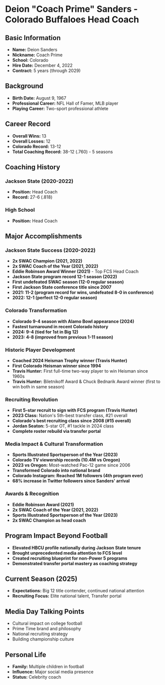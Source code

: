# Deion "Coach Prime" Sanders - Colorado Buffaloes Head Coach

## Basic Information

- **Name:** Deion Sanders
- **Nickname:** Coach Prime
- **School:** Colorado
- **Hire Date:** December 4, 2022
- **Contract:** 5 years (through 2029)

## Background

- **Birth Date:** August 9, 1967
- **Professional Career:** NFL Hall of Famer, MLB player
- **Playing Career:** Two-sport professional athlete

## Career Record

- **Overall Wins:** 13
- **Overall Losses:** 12
- **Colorado Record:** 13-12
- **Total Coaching Record:** 38-12 (.760) - 5 seasons

## Coaching History

### Jackson State (2020-2022)

- **Position:** Head Coach
- **Record:** 27-6 (.818)

### High School

- **Position:** Head Coach

## Major Accomplishments

### Jackson State Success (2020-2022)

- **2x SWAC Champion (2021, 2022)**
- **2x SWAC Coach of the Year (2021, 2022)**
- **Eddie Robinson Award Winner (2021)** - Top FCS Head Coach
- **Jackson State program record 12-1 season (2022)**
- **First undefeated SWAC season (12-0 regular season)**
- **First Jackson State conference title since 2007**
- **2021: 11-2 (program record for wins, undefeated 8-0 in conference)**
- **2022: 12-1 (perfect 12-0 regular season)**

### Colorado Transformation

- **Colorado 9-4 season with Alamo Bowl appearance (2024)**
- **Fastest turnaround in recent Colorado history**
- **2024: 9-4 (tied for 1st in Big 12)**
- **2023: 4-8 (improved from previous 1-11 season)**

### Historic Player Development

- **Coached 2024 Heisman Trophy winner (Travis Hunter)**
- **First Colorado Heisman winner since 1994**
- **Travis Hunter:** First full-time two-way player to win Heisman since 1960s
- **Travis Hunter:** Biletnikoff Award & Chuck Bednarik Award winner (first to win both in same season)

### Recruiting Revolution

- **First 5-star recruit to sign with FCS program (Travis Hunter)**
- **2023 Class:** Nation's 5th-best transfer class, #21 overall
- **Colorado's best recruiting class since 2008 (#15 overall)**
- **Jordan Seaton:** 5-star OT, #1 tackle in 2024 class
- **Complete roster rebuild via transfer portal**

### Media Impact & Cultural Transformation

- **Sports Illustrated Sportsperson of the Year (2023)**
- **Colorado TV viewership records (10.4M vs Oregon)**
- **2023 vs Oregon:** Most-watched Pac-12 game since 2006
- **Transformed Colorado into national brand**
- **Colorado Instagram: Reached 1M followers (4th program ever)**
- **68% increase in Twitter followers since Sanders' arrival**

### Awards & Recognition

- **Eddie Robinson Award (2021)**
- **2x SWAC Coach of the Year (2021, 2022)**
- **Sports Illustrated Sportsperson of the Year (2023)**
- **2x SWAC Champion as head coach**

## Program Impact Beyond Football

- **Elevated HBCU profile nationally during Jackson State tenure**
- **Brought unprecedented media attention to FCS level**
- **Created recruiting blueprint for non-Power 5 programs**
- **Demonstrated transfer portal mastery as coaching strategy**

## Current Season (2025)

- **Expectations:** Big 12 title contender, continued national attention
- **Recruiting Focus:** Elite national talent, Transfer portal

## Media Day Talking Points

- Cultural impact on college football
- Prime Time brand and philosophy
- National recruiting strategy
- Building championship culture

## Personal Life

- **Family:** Multiple children in football
- **Influence:** Major social media presence
- **Status:** Celebrity coach

